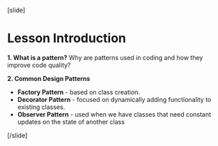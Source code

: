 [slide]
# Lesson Introduction
**1. What is a pattern?** Why are patterns used in coding and how they improve code quality?

**2. Common Design Patterns**
- **Factory Pattern** - based on class creation.
- **Decorator Pattern** - focused on dynamically adding functionality to existing classes.
- **Observer Pattern** - used when we have classes that need constant updates on the state of another class

[/slide]